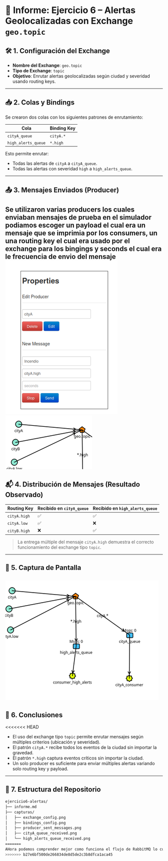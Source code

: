 # 📡 Informe: Ejercicio 6 – Alertas Geolocalizadas con Exchange `geo.topic`

## 🛠️ 1. Configuración del Exchange

- **Nombre del Exchange**: `geo.topic`
- **Tipo de Exchange**: `topic`
- **Objetivo**: Enrutar alertas geolocalizadas según ciudad y severidad usando routing keys.

---

## 📥 2. Colas y Bindings

Se crearon dos colas con los siguientes patrones de enrutamiento:

| Cola               | Binding Key |
|--------------------|-------------|
| `cityA_queue`      | `cityA.*`   |
| `high_alerts_queue`| `*.high`    |

Esto permite enrutar:
- Todas las alertas de `cityA` a `cityA_queue`.
- Todas las alertas con severidad `high` a `high_alerts_queue`.

---

## 📤 3. Mensajes Enviados (Producer)

Se utilizaron varias producers los cuales enviaban mensajes de prueba
en el simulador podiamos escoger un payload el cual era un mensaje que se imprimia por los consumers, un una routing key el cual era usado por el exchange para los bingings y seconds el cual era le frecuencia de envio del mensaje
![alt text](image-1.png)
![alt text](image-2.png)
---

## 📬 4. Distribución de Mensajes (Resultado Observado)

| Routing Key   | Recibido en `cityA_queue` | Recibido en `high_alerts_queue` |
|---------------|---------------------------|----------------------------------|
| `cityA.high`  | ✅                         | ✅                                |
| `cityA.low`   | ✅                         | ❌                                |
| `cityB.high`  | ❌                         | ✅                                |

> La entrega múltiple del mensaje `cityA.high` demuestra el correcto funcionamiento del exchange tipo `topic`.

---

## 📸 5. Captura de Pantalla

![alt text](image.png)
--

## 🧠 6. Conclusiones
<<<<<<< HEAD

- El uso del exchange tipo `topic` permite enrutar mensajes según múltiples criterios (ubicación y severidad).
- El patrón `cityA.*` recibe todos los eventos de la ciudad sin importar la gravedad.
- El patrón `*.high` captura eventos críticos sin importar la ciudad.
- Un solo producer es suficiente para enviar múltiples alertas variando solo routing key y payload.

---

## 📁 7. Estructura del Repositorio

```bash
ejercicio6-alertas/
├── informe.md
├── capturas/
│   ├── exchange_config.png
│   ├── bindings_config.png
│   ├── producer_sent_messages.png
│   ├── cityA_queue_received.png
│   └── high_alerts_queue_received.png
=======
AHora podemos comprender mejor como funciona el flujo de RabbitMQ lo cual hace mucho mas sencilla la vida del arquitecto de software
>>>>>>> b27e6bf500de266834de8d5de2c3b8dfca1aca45
